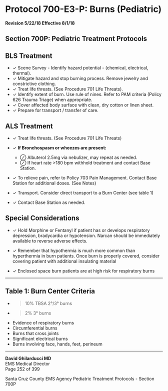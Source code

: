 # Protocol 700-E3-P: Burns (Pediatric)

**Revision 5/22/18 Effective 8/1/18**

## Section 700P: Pediatric Treatment Protocols

## BLS Treatment

- ✓ Scene Survey - Identify hazard potential - (chemical, electrical, thermal).
- ✓ Mitigate hazard and stop burning process. Remove jewelry and constrictive clothing.
- ✓ Treat life threats. (See Procedure 701 Life Threats).
- ✓ Identify extent of burn. Use rule of nines. Refer to PAM criteria (Policy 626 Trauma Triage) when appropriate.
- ✓ Cover affected body surface with clean, dry cotton or linen sheet.
- ✓ Prepare for transport / transfer of care.

## ALS Treatment

- ✓ Treat life threats. (See Procedure 701 Life Threats)

- ✓ **If Bronchospasm or wheezes are present:**
  - ⊘ Albuterol 2.5mg via nebulizer, may repeat as needed.
  - ⊘ If heart rate >180 bpm withhold treatment and contact Base Station.

- ✓ To relieve pain, refer to Policy 703 Pain Management. Contact Base Station for additional doses. (See Notes)

- ✓ Transport. Consider direct transport to a Burn Center (see table 1)

- ✓ Contact Base Station as needed.

## Special Considerations

- ✓ Hold Morphine or Fentanyl if patient has or develops respiratory depression, bradycardia or hypotension. Narcan should be immediately available to reverse adverse effects.

- ✓ Remember that hypothermia is much more common than hyperthermia in burn patients. Once burn is properly covered, consider covering patient with additional insulating material

- ✓ Enclosed space burn patients are at high risk for respiratory burns

---

## Table 1: Burn Center Criteria

- >10% TBSA 2°/3° burns
- >2% 3° burns
- Evidence of respiratory burns
- Circumferential burns
- Burns that cross joints
- Significant electrical burns
- Burns involving face, hands, feet, perineum

---

**David Ghilarducci MD**  
EMS Medical Director  
Page 252 of 399

Santa Cruz County EMS Agency Pediatric Treatment Protocols - Section 700P

